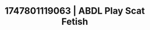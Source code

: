---
categories:
- Erotic tension tease
- Chastity play
- Face fucking
- Gagging sounds
- Football-themed kink
image: /assets/images/1747801119063.jpg
layout: post
seo:
  description: Featured content with premium ABDL Play, Scat Fetish. HD images available.
  keywords: ABDL Play, Scat Fetish
  og_image: /assets/images/1747801119063.jpg
  schema_type: VisualArtwork
tags:
- ABDL Play
- '#1747801119063'
- Scat Fetish
title: 1747801119063 | ABDL Play Scat Fetish
---